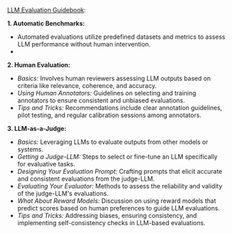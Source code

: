  [LLM Evaluation Guidebook](https://github.com/huggingface/evaluation-guidebook):

**1. Automatic Benchmarks:**

- Automated evaluations utilize predefined datasets and metrics to assess LLM performance without human intervention.
- 

**2. Human Evaluation:**

- _Basics:_ Involves human reviewers assessing LLM outputs based on criteria like relevance, coherence, and accuracy.
- _Using Human Annotators:_ Guidelines on selecting and training annotators to ensure consistent and unbiased evaluations.
- _Tips and Tricks:_ Recommendations include clear annotation guidelines, pilot testing, and regular calibration sessions among annotators.

**3. LLM-as-a-Judge:**

- _Basics:_ Leveraging LLMs to evaluate outputs from other models or systems.
- _Getting a Judge-LLM:_ Steps to select or fine-tune an LLM specifically for evaluative tasks.
- _Designing Your Evaluation Prompt:_ Crafting prompts that elicit accurate and consistent evaluations from the judge-LLM.
- _Evaluating Your Evaluator:_ Methods to assess the reliability and validity of the judge-LLM's evaluations.
- _What About Reward Models:_ Discussion on using reward models that predict scores based on human preferences to guide LLM evaluations.
- _Tips and Tricks:_ Addressing biases, ensuring consistency, and implementing self-consistency checks in LLM-based evaluations.



